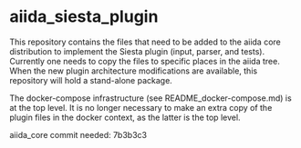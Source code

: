 # aiida_siesta_plugin
This repository contains the files that need to be added to the aiida core distribution to
implement the Siesta plugin (input, parser, and tests).
Currently one needs to copy the files to specific places in the aiida tree. When the new
plugin architecture modifications are available, this repository will hold a stand-alone
package.

The docker-compose infrastructure (see README_docker-compose.md) is at the top level. It
is no longer necessary to make an extra copy of the plugin files in the docker context,
as the latter is the top level.

aiida_core commit needed: 7b3b3c3


